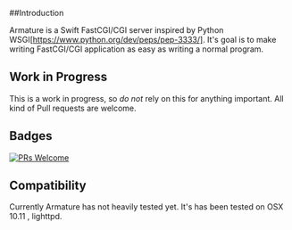 ##Introduction

Armature is a Swift FastCGI/CGI server inspired by Python WSGI[https://www.python.org/dev/peps/pep-3333/]. It's goal is to make writing FastCGI/CGI application as easy as writing a normal program. 

## Work in Progress

This is a work in progress, so *do not* rely on this for anything important.
All kind of Pull requests are welcome.

## Badges
[![PRs Welcome](https://img.shields.io/badge/prs-welcome-brightgreen.svg?style=flat-square)](http://makeapullrequest.com)

## Compatibility

Currently Armature has not heavily tested yet. It's has been tested on OSX 10.11 , lighttpd.
